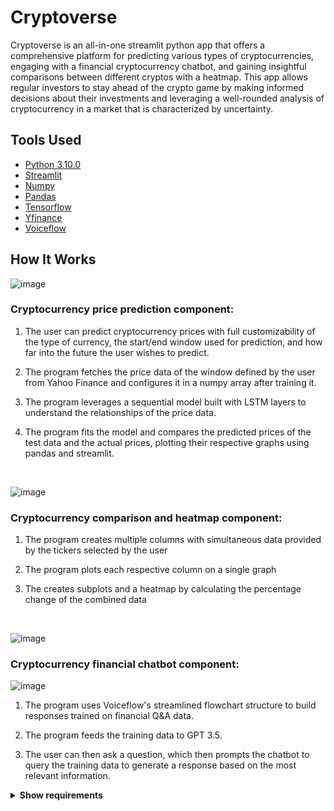 # Cryptoverse


Cryptoverse is an all-in-one streamlit python app that offers a comprehensive platform for predicting various types of cryptocurrencies, engaging with a financial cryptocurrency chatbot, and gaining insightful comparisons between different cryptos with a heatmap. This app allows regular investors to stay ahead of the crypto game by making informed decisions about their investments and leveraging a well-rounded analysis of cryptocurrency in a market that is characterized by uncertainty.


## Tools Used

* [Python 3.10.0](https://www.python.org/downloads/release/python-3100/)
* [Streamlit](https://streamlit.io/)
* [Numpy](https://numpy.org/)
* [Pandas](https://pandas.pydata.org/) 
* [Tensorflow](https://www.tensorflow.org/)
* [Yfinance](https://pypi.org/project/yfinance/)
* [Voiceflow](https://www.voiceflow.com/)


## How It Works
![image](https://i.ibb.co/R71myDc/cryptoverse-pg-1.jpg)

<h3>Cryptocurrency price prediction component:</h3>

1. The user can predict cryptocurrency prices with full customizability of the type of currency, the start/end window used for prediction, and how far into the future the user wishes to predict.

2. The program fetches the price data of the window defined by the user from Yahoo Finance and configures it in a numpy array after training it.

3. The program leverages a sequential model built with LSTM layers to understand the relationships of the price data. 

4. The program fits the model and compares the predicted prices of the test data and the actual prices, plotting their respective graphs using pandas and streamlit.

</br>

![image](https://i.ibb.co/k0XWK8C/crypto.png)

<h3>Cryptocurrency comparison and heatmap component:</h3>

1. The program creates multiple columns with simultaneous data provided by the tickers selected by the user

2. The program plots each respective column on a single graph

3. The creates subplots and a heatmap by calculating the percentage change of the combined data
   
</br>

![image](https://i.ibb.co/k0XWK8C/crypto.png)

<h3>Cryptocurrency financial chatbot component:</h3>

![image](https://i.ibb.co/xFLGdx1/cryptoverse-pg-3.jpg)

1. The program uses Voiceflow's streamlined flowchart structure to build responses trained on financial Q&A data.

2. The program feeds the training data to GPT 3.5.

3. The user can then ask a question, which then prompts the chatbot to query the training data to generate a response based on the most relevant information.
   
<details><summary><b>Show requirements</b></summary>
    
Install with ```pip install -r requirements.txt```
</details>
